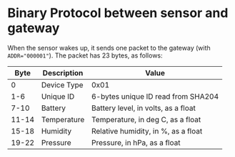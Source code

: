 Binary Protocol between sensor and gateway
==========================================

When the sensor wakes up, it sends one packet to the gateway (with
`ADDR="000001"`). The packet has 23 bytes, as follows:

Byte  | Description | Value                                |
------|-------------|--------------------------------------|
0     | Device Type | 0x01                                 |
1-6   | Unique ID   | 6-bytes unique ID read from SHA204   |
7-10  | Battery     | Battery level, in volts, as a float  |
11-14 | Temperature | Temperature, in deg C, as a float    |
15-18 | Humidity    | Relative humidity, in %, as a float  |
19-22 | Pressure    | Pressure, in hPa, as a float         |

